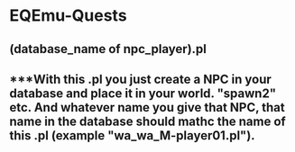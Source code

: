 # EQEmu-Quests


## (database_name of npc_player).pl
## ***With this .pl you just create a NPC in your database and place it in your world. "spawn2" etc. And whatever name you give that NPC, that name in the database should mathc the name of this .pl (example "wa_wa_M-player01.pl").
